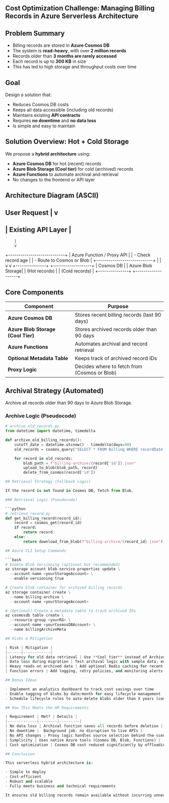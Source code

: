## Cost Optimization Challenge: Managing Billing Records in Azure Serverless Architecture

## Problem Summary

- Billing records are stored in **Azure Cosmos DB**
- The system is **read-heavy**, with over **2 million records**
- Records older than **3 months are rarely accessed**
- Each record is up to **300 KB** in size
- This has led to high storage and throughput costs over time

## Goal

Design a solution that:
- Reduces Cosmos DB costs
- Keeps all data accessible (including old records)
- Maintains existing **API contracts**
- Requires **no downtime** and **no data loss**
- Is simple and easy to maintain

## Solution Overview: Hot + Cold Storage

We propose a **hybrid architecture** using:

- **Azure Cosmos DB** for hot (recent) records
- **Azure Blob Storage (Cool tier)** for cold (archived) records
- **Azure Functions** to automate archival and retrieval
- No changes to the frontend or API layer

## Architecture Diagram (ASCII)

User Request
    |
    v
----------------------
| Existing API Layer |
----------------------
        |
        v
+----------------------------+
| Azure Function / Proxy API |
| - Check record age         |
| - Route to Cosmos or Blob  |
+----------------------------+
        |             |
        v             v
+---------------+  +-------------------+
|  Cosmos DB    |  | Azure Blob Storage|
| (Hot records) |  |  (Cold records)   |
+---------------+  +-------------------+

## Core Components

| Component         | Purpose |
|------------------|---------|
| **Azure Cosmos DB** | Stores recent billing records (last 90 days) |
| **Azure Blob Storage (Cool Tier)** | Stores archived records older than 90 days |
| **Azure Functions** | Automates archival and record retrieval |
| **Optional Metadata Table** | Keeps track of archived record IDs |
| **Proxy Logic** | Decides where to fetch from (Cosmos or Blob) |

## Archival Strategy (Automated)

Archive all records older than 90 days to Azure Blob Storage.

### Archive Logic (Pseudocode)

```python
# archive_old_records.py
from datetime import datetime, timedelta

def archive_old_billing_records():
    cutoff_date = datetime.utcnow() - timedelta(days=90)
    old_records = cosmos_query("SELECT * FROM Billing WHERE recordDate < @cutoff", cutoff_date)

    for record in old_records:
        blob_path = f"billing-archive/{record['id']}.json"
        upload_to_blob(blob_path, record)
        delete_from_cosmos(record['id'])

## Retrieval Strategy (Fallback Logic)

If the record is not found in Cosmos DB, fetch from Blob.

### Retrieval Logic (Pseudocode)

```python
# retrieve_record.py
def get_billing_record(record_id):
    record = cosmos_get(record_id)
    if record:
        return record
    else:
        return download_from_blob(f"billing-archive/{record_id}.json")

## Azure CLI Setup Commands

```bash
# Enable Blob Versioning (optional but recommended)
az storage account blob-service-properties update \
  --account-name <yourStorageAccount> \
  --enable-versioning true

# Create blob container for archived billing records
az storage container create \
  --name billing-archive \
  --account-name <yourStorageAccount>

# (Optional) Create a metadata table to track archived IDs
az cosmosdb table create \
  --resource-group <yourRG> \
  --account-name <yourCosmosDBAccount> \
  --name billingArchiveMeta

## Risks & Mitigation

| Risk | Mitigation |
|------|------------|
| Latency for old data retrieval | Use **Cool tier** instead of Archive for faster access |
| Data loss during migration | Test archival logic with sample data; enable blob versioning |
| Heavy reads on archived data | Add optional Redis caching for recent cold data |
| Function errors | Add logging, retry policies, and monitoring alerts |

## Bonus Ideas

- Implement an analytics dashboard to track cost savings over time
- Enable tagging of blobs by date/month for easy lifecycle management
- Schedule lifecycle rules to auto-delete blobs older than X years (compliance)

## How This Meets the HR Requirements

| Requirement | Met? | Details |
|-------------|--------|---------|
| No data loss | Archival function saves all records before deletion |
| No downtime |  Background job; no disruption to live APIs |
| No API changes | Proxy logic handles source selection behind-the-scenes |
| Simplicity | Uses native Azure tools (Cosmos DB, Blob, Functions) |
| Cost optimization | Cosmos DB cost reduced significantly by offloading cold data |

## Conclusion

This serverless hybrid architecture is:

- Simple to deploy
- Cost-efficient
- Robust and scalable
- Fully meets business and technical requirements

It ensures old billing records remain available without incurring unnecessary Cosmos DB costs, and future-proofs the system as it scales.
